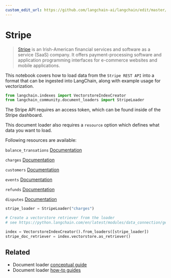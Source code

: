 ```yaml
---
custom_edit_url: https://github.com/langchain-ai/langchain/edit/master/docs/docs/integrations/document_loaders/stripe.ipynb
---
```

# Stripe

>[Stripe](https://stripe.com/en-ca) is an Irish-American financial services and software as a service (SaaS) company. It offers payment-processing software and application programming interfaces for e-commerce websites and mobile applications.

This notebook covers how to load data from the `Stripe REST API` into a format that can be ingested into LangChain, along with example usage for vectorization.


```python
from langchain.indexes import VectorstoreIndexCreator
from langchain_community.document_loaders import StripeLoader
```

The Stripe API requires an access token, which can be found inside of the Stripe dashboard.

This document loader also requires a `resource` option which defines what data you want to load.

Following resources are available:

`balance_transations` [Documentation](https://stripe.com/docs/api/balance_transactions/list)

`charges` [Documentation](https://stripe.com/docs/api/charges/list)

`customers` [Documentation](https://stripe.com/docs/api/customers/list)

`events` [Documentation](https://stripe.com/docs/api/events/list)

`refunds` [Documentation](https://stripe.com/docs/api/refunds/list)

`disputes` [Documentation](https://stripe.com/docs/api/disputes/list)


```python
stripe_loader = StripeLoader("charges")
```


```python
# Create a vectorstore retriever from the loader
# see https://python.langchain.com/en/latest/modules/data_connection/getting_started.html for more details

index = VectorstoreIndexCreator().from_loaders([stripe_loader])
stripe_doc_retriever = index.vectorstore.as_retriever()
```


## Related

- Document loader [conceptual guide](/docs/concepts/#document-loaders)
- Document loader [how-to guides](/docs/how_to/#document-loaders)
